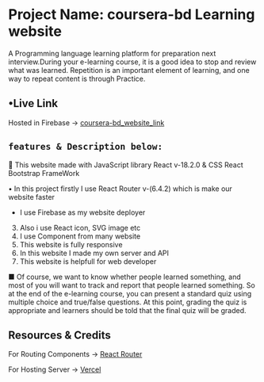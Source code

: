 # Project Name: coursera-bd Learning website

A Programming language learning platform for preparation next interview.During your e-learning course, it is a good idea to stop and review what was learned. Repetition is an important element of learning, and one way to repeat content is through Practice.

## •Live Link

Hosted in Firebase -> [coursera-bd_website_link](https://coursera-bd.web.app/)

## `features & Description below:`

🤍 This website made with JavaScript library React v-18.2.0 & CSS React Bootstrap FrameWork

• In this project firstly I use React Router v-(6.4.2) which is make our website faster

- I use Firebase as my website deployer

3.  Also i use React icon, SVG image etc
4.  I use Component from many website
5.  This website is fully responsive
6.  In this website I made my own server and API
7.  This website is helpfull for web developer

■ Of course, we want to know whether people learned something, and most of you will want to track and report that people learned something. So at the end of the e-learning course, you can present a standard quiz using multiple choice and true/false questions. At this point, grading the quiz is appropriate and learners should be told that the final quiz will be graded.

## Resources & Credits

For Routing Components ->
[React Router](https://reactrouter.com/en/main)

For Hosting Server ->
[Vercel ](https://vercel.com/)
